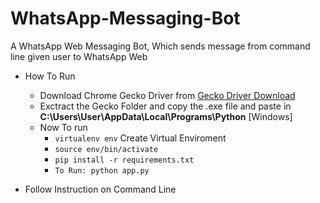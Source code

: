 # WhatsApp-Messaging-Bot
A WhatsApp Web Messaging Bot, Which sends message from command line given user to WhatsApp Web 

* How To Run
  * Download Chrome Gecko Driver from [Gecko Driver Download](https://chromedriver.chromium.org/downloads)
  * Exctract the Gecko Folder and copy  the .exe file and paste in **C:\Users\User\AppData\Local\Programs\Python**   [Windows]
  * Now To run  
    * `virtualenv env` Create Virtual Enviroment
    * `source env/bin/activate`
    * `pip install -r requirements.txt`
    * `To Run: python app.py`
    
* Follow Instruction on Command Line